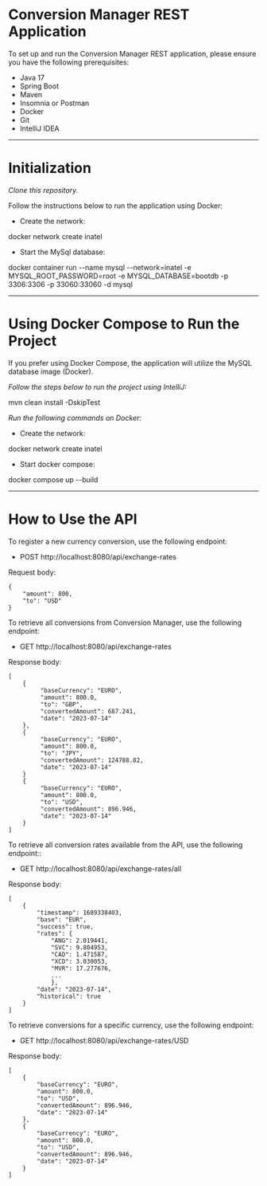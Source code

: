 # Conversion Manager REST Application

To set up and run the Conversion Manager REST application, please ensure you have the following prerequisites:

- Java 17
- Spring Boot
- Maven
- Insomnia or Postman
- Docker
- Git
- IntelliJ IDEA

 ---

# Initialization

*Clone this repository.*

Follow the instructions below to run the application using Docker:

- Create the network:

docker network create inatel

- Start the MySql database:

docker container run --name mysql --network=inatel -e MYSQL_ROOT_PASSWORD=root -e MYSQL_DATABASE=bootdb -p 3306:3306 -p 33060:33060 -d mysql


---

# Using Docker Compose to Run the Project

If you prefer using Docker Compose, the application will utilize the MySQL database image (Docker).

*Follow the steps below to run the project using IntelliJ:*

mvn clean install -DskipTest

*Run the following commands on Docker:*

- Create the network:

docker network create inatel

- Start docker compose:

docker compose up --build

---

# How to Use the API

To register a new currency conversion, use the following endpoint:

- POST  http://localhost:8080/api/exchange-rates

Request body:

```
{
    "amount": 800,
    "to": "USD"
}

```

To retrieve all conversions from Conversion Manager, use the following endpoint:

- GET  http://localhost:8080/api/exchange-rates

Response body:

```
[
    {
         "baseCurrency": "EURO",
         "amount": 800.0,
         "to": "GBP",
         "convertedAmount": 687.241,
         "date": "2023-07-14"
    },
    {
         "baseCurrency": "EURO",
         "amount": 800.0,
         "to": "JPY",
         "convertedAmount": 124788.82,
         "date": "2023-07-14"
    }
    {
         "baseCurrency": "EURO",
         "amount": 800.0,
         "to": "USD",
         "convertedAmount": 896.946,
         "date": "2023-07-14"
    }
]
```

To retrieve all conversion rates available from the API, use the following endpoint::

- GET  http://localhost:8080/api/exchange-rates/all

Response body:

```
[
    {
        "timestamp": 1689338403,
        "base": "EUR",
        "success": true,
        "rates": {
            "ANG": 2.019441,
            "SVC": 9.804953,
            "CAD": 1.471587,
            "XCD": 3.030053,
            "MVR": 17.277676,
            ...
            },
        "date": "2023-07-14",
        "historical": true
    }
]
```

To retrieve conversions for a specific currency, use the following endpoint:

- GET  http://localhost:8080/api/exchange-rates/USD

Response body:

```
[
    {
        "baseCurrency": "EURO",
        "amount": 800.0,
        "to": "USD",
        "convertedAmount": 896.946,
        "date": "2023-07-14"
    },
    {
        "baseCurrency": "EURO",
        "amount": 800.0,
        "to": "USD",
        "convertedAmount": 896.946,
        "date": "2023-07-14"
    }
]
```
